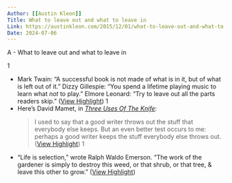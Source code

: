 ```yaml
---
Author: [[Austin Kleon]]
Title: What to leave out and what to leave in
Link: https://austinkleon.com/2015/12/01/what-to-leave-out-and-what-to-leave-in/
Date: 2024-07-06
---
```

A - What to leave out and what to leave in

1
- Mark Twain: “A successful book is not made of what is in it, but of what is left out of it.”
  Dizzy Gillespie: “You spend a lifetime playing music to learn what *not* to play.”
  Elmore Leonard: “Try to leave out all the parts readers skip.” ([View Highlight](https://read.readwise.io/read/01h3n4dr77zs00nxgbr3wv84sz))
1
- Here’s David Mamet, in *[Three Uses Of The Knife](http://www.amazon.com/exec/obidos/ASIN/037570423X/wwwaustinkleo-20/ref=nosim/)*:
  > I used to say that a good writer throws out the stuff that everybody else keeps. But an even better test occurs to me: perhaps a good writer keeps the stuff everybody else throws out. ([View Highlight](https://read.readwise.io/read/01h3n4e8gv9cqftf597mk6g13t))
1
- “Life is selection,” wrote Ralph Waldo Emerson. “The work of the gardener is simply to destroy this weed, or that shrub, or that tree, & leave this other to grow.” ([View Highlight](https://read.readwise.io/read/01h3n4en1e2bjnqng51xcn90as))
